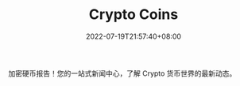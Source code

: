 ﻿---
weight: 
title: "Crypto Coins"
description: "加密硬币报告！您的一站式新闻中心，了解 Crypto 货币世界的最新动态"
date: 2022-07-19T21:57:40+08:00
lastmod: 2022-07-19T16:45:40+08:00
draft: false
authors: ["june"]
featuredImage: "crypto-coins.jpg"
link: "https://www.cypherhunter.com/zh-hant/p/crypto-coins/"
tags: ["元宇宙资讯","Crypto Coins"]
categories: ["navigation"]
navigation: ["元宇宙资讯"]
lightgallery: true
toc: true
pinned: false
recommend: false
recommend1: false
---
加密硬币报告！您的一站式新闻中心，了解 Crypto 货币世界的最新动态。
